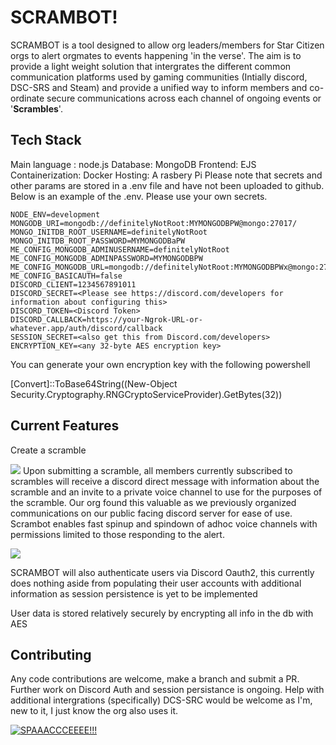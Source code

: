 # SCRAMBOT!

SCRAMBOT is a tool designed to allow org leaders/members for Star Citizen orgs to alert orgmates to events happening 'in the verse'. The aim is to provide a light weight solution that intergrates the different common communication platforms used by gaming communities (Intially discord, DSC-SRS and Steam) and provide a unified way to inform members and co-ordinate secure communications across each channel of ongoing events or '**Scrambles**'.

## Tech Stack
Main language : node.js
Database: MongoDB
Frontend: EJS
Containerization: Docker
Hosting: A rasbery Pi
Please note that secrets and other params are stored in a .env file and have not been uploaded to github. Below is an example of the .env. Please use your own secrets.

    NODE_ENV=development
    MONGODB_URI=mongodb://definitelyNotRoot:MYMONGODBPW@mongo:27017/
    MONGO_INITDB_ROOT_USERNAME=definitelyNotRoot
    MONGO_INITDB_ROOT_PASSWORD=MYMONGODBaPW
    ME_CONFIG_MONGODB_ADMINUSERNAME=definitelyNotRoot
    ME_CONFIG_MONGODB_ADMINPASSWORD=MYMONGODBPW
    ME_CONFIG_MONGODB_URL=mongodb://definitelyNotRoot:MYMONGODBPWx@mongo:27017/
    ME_CONFIG_BASICAUTH=false
    DISCORD_CLIENT=1234567891011
    DISCORD_SECRET=<Please see https://discord.com/developers for information about configuring this>
    DISCORD_TOKEN=<Discord Token>
    DISCORD_CALLBACK=https://your-Ngrok-URL-or-whatever.app/auth/discord/callback
    SESSION_SECRET=<also get this from Discord.com/developers>
    ENCRYPTION_KEY=<any 32-byte AES encryption key>
You can generate your own encryption key with the following powershell

[Convert]::ToBase64String((New-Object Security.Cryptography.RNGCryptoServiceProvider).GetBytes(32))

## Current Features
Create a scramble

![](https://cdn.discordapp.com/attachments/959680266564153436/1302670749319954545/image.png?ex=675914ed&is=6757c36d&hm=50acda4b09e0b6942bb5f80f3f17472ae134b44ff59520f962aaaef2c007a6ce&=)
Upon submitting a scramble, all members currently subscribed to scrambles will receive a discord direct message with information about the scramble and an invite to a private voice channel to use for the purposes of the scramble. Our org found this valuable as we previously organized communications on our public facing discord server for ease of use. Scrambot enables fast spinup and spindown of adhoc voice channels with permissions limited to those responding to the alert.

![](https://cdn.discordapp.com/attachments/959680266564153436/1312002666267803678/image.png?ex=675969b3&is=67581833&hm=1a7b8a50bd1724ec6680a113d3ca890323b62c674bfebabd45a852de2693ded8&=)

SCRAMBOT will also authenticate users via Discord Oauth2, this currently does nothing aside from populating their user accounts with additional information as session persistence is yet to be implemented

User data is stored relatively securely by encrypting all info in the db with AES

## Contributing
Any code contributions are welcome, make a branch and submit a PR. Further work on Discord Auth and session persistance is ongoing. Help with additional intergrations (specifically) DCS-SRC would be welcome as I'm, new to it, I just know the org also uses it.



[![SPAAACCCEEEE!!!](https://m.media-amazon.com/images/I/61ZQmaIOD2L._AC_SX679_.jpg)](https://www.youtube.com/watch?v=g1Sq1Nr58hM)
